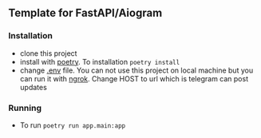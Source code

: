 ## Template for FastAPI/Aiogram


### Installation
  * clone this project
  * install with [poetry](https://python-poetry.org/). To installation `poetry install`
  * change [.env](/.env) file. You can not use this project on local machine but you can run it with [ngrok](https://ngrok.com/). Change HOST to url which is telegram can post updates

### Running
  * To run `poetry run app.main:app`

